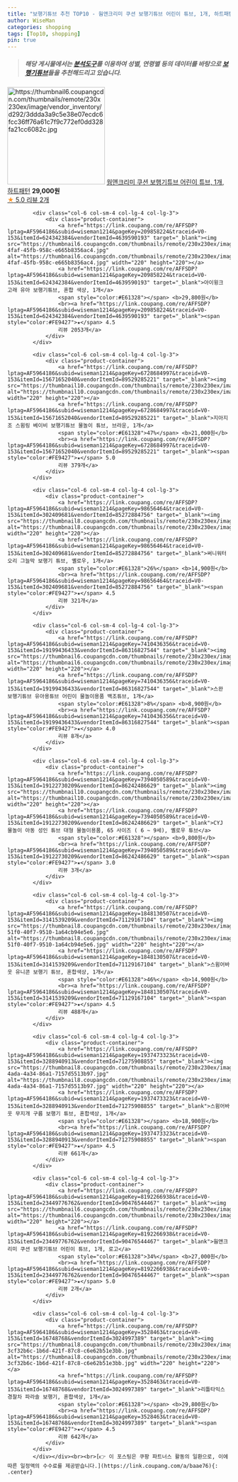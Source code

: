 ```yaml
---
title: "보행기튜브 추천 TOP10 - 웜앤크리미 쿠션 보행기튜브 어린이 튜브, 1개, 하트패턴"
author: WiseMan
categories: shopping
tags: [Top10, shopping]
pin: true
---
```


> ##### 해당 게시물에서는 [**분석도구**](https://itemscout.io/)를 이용하여 **성별**, **연령별** 등의 데이터를 바탕으로 [**보행기튜브**](https://link.coupang.com/a/baae76)들을 추천해드리고 있습니다.
<div class="container"><div class="row">
            <div class="col-6 col-sm-4 col-lg-4 col-lg-3">
                <div class="product-container">
                    <a href="https://link.coupang.com/re/AFFSDP?lptag=AF5964186&subid=wiseman1214&pageKey=8192266938&traceid=V0-153&itemId=23449776756&vendorItemId=90476544454" target="_blank"><img src="https://thumbnail6.coupangcdn.com/thumbnails/remote/230x230ex/image/vendor_inventory/d292/3ddda3a9c5e38e07ecdc6fcc36ff76a61c7f9c772ef0dd328fa21cc6082c.jpg" alt="https://thumbnail6.coupangcdn.com/thumbnails/remote/230x230ex/image/vendor_inventory/d292/3ddda3a9c5e38e07ecdc6fcc36ff76a61c7f9c772ef0dd328fa21cc6082c.jpg" width="220" height="220"></a>
                    <a href="https://link.coupang.com/re/AFFSDP?lptag=AF5964186&subid=wiseman1214&pageKey=8192266938&traceid=V0-153&itemId=23449776756&vendorItemId=90476544454" target="_blank">웜앤크리미 쿠션 보행기튜브 어린이 튜브, 1개, 하트패턴</a>
                    <span style="color:#E61328"></span> <b>29,000원</b>
                    <br><a href="https://link.coupang.com/re/AFFSDP?lptag=AF5964186&subid=wiseman1214&pageKey=8192266938&traceid=V0-153&itemId=23449776756&vendorItemId=90476544454" target="_blank"><span style="color:#FE9427">★</span> 5.0
                    리뷰 2개</a>
                </div>
            </div>
            
            <div class="col-6 col-sm-4 col-lg-4 col-lg-3">
                <div class="product-container">
                    <a href="https://link.coupang.com/re/AFFSDP?lptag=AF5964186&subid=wiseman1214&pageKey=209858224&traceid=V0-153&itemId=624342384&vendorItemId=4639590193" target="_blank"><img src="https://thumbnail6.coupangcdn.com/thumbnails/remote/230x230ex/image/product/image/vendoritem/2019/06/17/4639590193/915931c7-4faf-45fb-958c-e665b8356ac4.jpg" alt="https://thumbnail6.coupangcdn.com/thumbnails/remote/230x230ex/image/product/image/vendoritem/2019/06/17/4639590193/915931c7-4faf-45fb-958c-e665b8356ac4.jpg" width="220" height="220"></a>
                    <a href="https://link.coupang.com/re/AFFSDP?lptag=AF5964186&subid=wiseman1214&pageKey=209858224&traceid=V0-153&itemId=624342384&vendorItemId=4639590193" target="_blank">아이윙크 고래 유아 보행기튜브, 혼합 색상, 1개</a>
                    <span style="color:#E61328"></span> <b>29,800원</b>
                    <br><a href="https://link.coupang.com/re/AFFSDP?lptag=AF5964186&subid=wiseman1214&pageKey=209858224&traceid=V0-153&itemId=624342384&vendorItemId=4639590193" target="_blank"><span style="color:#FE9427">★</span> 4.5
                    리뷰 2053개</a>
                </div>
            </div>
            
            <div class="col-6 col-sm-4 col-lg-4 col-lg-3">
                <div class="product-container">
                    <a href="https://link.coupang.com/re/AFFSDP?lptag=AF5964186&subid=wiseman1214&pageKey=6728684997&traceid=V0-153&itemId=15671652040&vendorItemId=89529285221" target="_blank"><img src="https://thumbnail10.coupangcdn.com/thumbnails/remote/230x230ex/image/vendor_inventory/d0d9/a599cb33be4e982c19ba10fd964d6fc0e540838818806e05588422eca9e9.jpg" alt="https://thumbnail10.coupangcdn.com/thumbnails/remote/230x230ex/image/vendor_inventory/d0d9/a599cb33be4e982c19ba10fd964d6fc0e540838818806e05588422eca9e9.jpg" width="220" height="220"></a>
                    <a href="https://link.coupang.com/re/AFFSDP?lptag=AF5964186&subid=wiseman1214&pageKey=6728684997&traceid=V0-153&itemId=15671652040&vendorItemId=89529285221" target="_blank">지아지조 스윔링 베이비 보행기튜브 물놀이 튜브, 브라운, 1개</a>
                    <span style="color:#E61328">47%</span> <b>21,000원</b>
                    <br><a href="https://link.coupang.com/re/AFFSDP?lptag=AF5964186&subid=wiseman1214&pageKey=6728684997&traceid=V0-153&itemId=15671652040&vendorItemId=89529285221" target="_blank"><span style="color:#FE9427">★</span> 5.0
                    리뷰 379개</a>
                </div>
            </div>
            
            <div class="col-6 col-sm-4 col-lg-4 col-lg-3">
                <div class="product-container">
                    <a href="https://link.coupang.com/re/AFFSDP?lptag=AF5964186&subid=wiseman1214&pageKey=98656464&traceid=V0-153&itemId=302409681&vendorItemId=85272884756" target="_blank"><img src="https://thumbnail8.coupangcdn.com/thumbnails/remote/230x230ex/image/vendor_inventory/6129/bcbc352f4c39463dbd83d1db52713bdf6da582929de3269742b8231b6d26.jpg" alt="https://thumbnail8.coupangcdn.com/thumbnails/remote/230x230ex/image/vendor_inventory/6129/bcbc352f4c39463dbd83d1db52713bdf6da582929de3269742b8231b6d26.jpg" width="220" height="220"></a>
                    <a href="https://link.coupang.com/re/AFFSDP?lptag=AF5964186&subid=wiseman1214&pageKey=98656464&traceid=V0-153&itemId=302409681&vendorItemId=85272884756" target="_blank">써니워터 오리 그늘막 보행기 튜브, 옐로우, 1개</a>
                    <span style="color:#E61328">26%</span> <b>14,900원</b>
                    <br><a href="https://link.coupang.com/re/AFFSDP?lptag=AF5964186&subid=wiseman1214&pageKey=98656464&traceid=V0-153&itemId=302409681&vendorItemId=85272884756" target="_blank"><span style="color:#FE9427">★</span> 4.5
                    리뷰 321개</a>
                </div>
            </div>
            
            <div class="col-6 col-sm-4 col-lg-4 col-lg-3">
                <div class="product-container">
                    <a href="https://link.coupang.com/re/AFFSDP?lptag=AF5964186&subid=wiseman1214&pageKey=7410436356&traceid=V0-153&itemId=19199436433&vendorItemId=86316827544" target="_blank"><img src="https://thumbnail6.coupangcdn.com/thumbnails/remote/230x230ex/image/vendor_inventory/1372/7904b7b54f0414874d27dba8b8e47b632aa0ee9a6781b810b9b992273e9a.jpg" alt="https://thumbnail6.coupangcdn.com/thumbnails/remote/230x230ex/image/vendor_inventory/1372/7904b7b54f0414874d27dba8b8e47b632aa0ee9a6781b810b9b992273e9a.jpg" width="220" height="220"></a>
                    <a href="https://link.coupang.com/re/AFFSDP?lptag=AF5964186&subid=wiseman1214&pageKey=7410436356&traceid=V0-153&itemId=19199436433&vendorItemId=86316827544" target="_blank">스완 보행기튜브 유아용튜브 어린이 물놀이용품 백조튜브, 1개</a>
                    <span style="color:#E61328">8%</span> <b>8,900원</b>
                    <br><a href="https://link.coupang.com/re/AFFSDP?lptag=AF5964186&subid=wiseman1214&pageKey=7410436356&traceid=V0-153&itemId=19199436433&vendorItemId=86316827544" target="_blank"><span style="color:#FE9427">★</span> 4.0
                    리뷰 8개</a>
                </div>
            </div>
            
            <div class="col-6 col-sm-4 col-lg-4 col-lg-3">
                <div class="product-container">
                    <a href="https://link.coupang.com/re/AFFSDP?lptag=AF5964186&subid=wiseman1214&pageKey=7394050589&traceid=V0-153&itemId=19122730209&vendorItemId=86242486629" target="_blank"><img src="https://thumbnail10.coupangcdn.com/thumbnails/remote/230x230ex/image/vendor_inventory/5a12/9c5f3824a0d63daee494a2cdf4c02532685e442dda032f2d2570176b5187.jpg" alt="https://thumbnail10.coupangcdn.com/thumbnails/remote/230x230ex/image/vendor_inventory/5a12/9c5f3824a0d63daee494a2cdf4c02532685e442dda032f2d2570176b5187.jpg" width="220" height="220"></a>
                    <a href="https://link.coupang.com/re/AFFSDP?lptag=AF5964186&subid=wiseman1214&pageKey=7394050589&traceid=V0-153&itemId=19122730209&vendorItemId=86242486629" target="_blank">CYJ 물놀이 아동 성인 튜브 대형 물놀이용품, 65 사이즈 ( 6 ~ 9세), 옐로우 튜브</a>
                    <span style="color:#E61328"></span> <b>9,800원</b>
                    <br><a href="https://link.coupang.com/re/AFFSDP?lptag=AF5964186&subid=wiseman1214&pageKey=7394050589&traceid=V0-153&itemId=19122730209&vendorItemId=86242486629" target="_blank"><span style="color:#FE9427">★</span> 3.0
                    리뷰 3개</a>
                </div>
            </div>
            
            <div class="col-6 col-sm-4 col-lg-4 col-lg-3">
                <div class="product-container">
                    <a href="https://link.coupang.com/re/AFFSDP?lptag=AF5964186&subid=wiseman1214&pageKey=1848130507&traceid=V0-153&itemId=3141539209&vendorItemId=71129167104" target="_blank"><img src="https://thumbnail8.coupangcdn.com/thumbnails/remote/230x230ex/image/retail/images/2020/07/20/14/7/3cd54792-51f0-40f7-9510-1a64cb94e5e6.jpg" alt="https://thumbnail8.coupangcdn.com/thumbnails/remote/230x230ex/image/retail/images/2020/07/20/14/7/3cd54792-51f0-40f7-9510-1a64cb94e5e6.jpg" width="220" height="220"></a>
                    <a href="https://link.coupang.com/re/AFFSDP?lptag=AF5964186&subid=wiseman1214&pageKey=1848130507&traceid=V0-153&itemId=3141539209&vendorItemId=71129167104" target="_blank">스윔어바웃 유니콘 보행기 튜브, 혼합색상, 1개</a>
                    <span style="color:#E61328">46%</span> <b>14,900원</b>
                    <br><a href="https://link.coupang.com/re/AFFSDP?lptag=AF5964186&subid=wiseman1214&pageKey=1848130507&traceid=V0-153&itemId=3141539209&vendorItemId=71129167104" target="_blank"><span style="color:#FE9427">★</span> 4.5
                    리뷰 488개</a>
                </div>
            </div>
            
            <div class="col-6 col-sm-4 col-lg-4 col-lg-3">
                <div class="product-container">
                    <a href="https://link.coupang.com/re/AFFSDP?lptag=AF5964186&subid=wiseman1214&pageKey=1937473323&traceid=V0-153&itemId=3288940913&vendorItemId=71275908855" target="_blank"><img src="https://thumbnail8.coupangcdn.com/thumbnails/remote/230x230ex/image/retail/images/2020/08/09/14/4/a9bfcf1b-4ada-4a34-86a1-7157d5513b97.jpg" alt="https://thumbnail8.coupangcdn.com/thumbnails/remote/230x230ex/image/retail/images/2020/08/09/14/4/a9bfcf1b-4ada-4a34-86a1-7157d5513b97.jpg" width="220" height="220"></a>
                    <a href="https://link.coupang.com/re/AFFSDP?lptag=AF5964186&subid=wiseman1214&pageKey=1937473323&traceid=V0-153&itemId=3288940913&vendorItemId=71275908855" target="_blank">스윔어바웃 무지개 구름 보행기 튜브, 혼합색상, 1개</a>
                    <span style="color:#E61328"></span> <b>18,900원</b>
                    <br><a href="https://link.coupang.com/re/AFFSDP?lptag=AF5964186&subid=wiseman1214&pageKey=1937473323&traceid=V0-153&itemId=3288940913&vendorItemId=71275908855" target="_blank"><span style="color:#FE9427">★</span> 4.5
                    리뷰 661개</a>
                </div>
            </div>
            
            <div class="col-6 col-sm-4 col-lg-4 col-lg-3">
                <div class="product-container">
                    <a href="https://link.coupang.com/re/AFFSDP?lptag=AF5964186&subid=wiseman1214&pageKey=8192266938&traceid=V0-153&itemId=23449776762&vendorItemId=90476544467" target="_blank"><img src="https://thumbnail6.coupangcdn.com/thumbnails/remote/230x230ex/image/vendor_inventory/55dc/0ac8316a048981a40c631de40b2ec6e16e1bf9488989f180e62660eb80bf.jpg" alt="https://thumbnail6.coupangcdn.com/thumbnails/remote/230x230ex/image/vendor_inventory/55dc/0ac8316a048981a40c631de40b2ec6e16e1bf9488989f180e62660eb80bf.jpg" width="220" height="220"></a>
                    <a href="https://link.coupang.com/re/AFFSDP?lptag=AF5964186&subid=wiseman1214&pageKey=8192266938&traceid=V0-153&itemId=23449776762&vendorItemId=90476544467" target="_blank">웜앤크리미 쿠션 보행기튜브 어린이 튜브, 1개, 로고</a>
                    <span style="color:#E61328">34%</span> <b>27,000원</b>
                    <br><a href="https://link.coupang.com/re/AFFSDP?lptag=AF5964186&subid=wiseman1214&pageKey=8192266938&traceid=V0-153&itemId=23449776762&vendorItemId=90476544467" target="_blank"><span style="color:#FE9427">★</span> 5.0
                    리뷰 2개</a>
                </div>
            </div>
            
            <div class="col-6 col-sm-4 col-lg-4 col-lg-3">
                <div class="product-container">
                    <a href="https://link.coupang.com/re/AFFSDP?lptag=AF5964186&subid=wiseman1214&pageKey=3528463&traceid=V0-153&itemId=16748768&vendorItemId=3024997389" target="_blank"><img src="https://thumbnail8.coupangcdn.com/thumbnails/remote/230x230ex/image/retail/images/2381504307259794-3cf32b6c-1b6d-421f-87c8-c6e62b51e3bb.jpg" alt="https://thumbnail8.coupangcdn.com/thumbnails/remote/230x230ex/image/retail/images/2381504307259794-3cf32b6c-1b6d-421f-87c8-c6e62b51e3bb.jpg" width="220" height="220"></a>
                    <a href="https://link.coupang.com/re/AFFSDP?lptag=AF5964186&subid=wiseman1214&pageKey=3528463&traceid=V0-153&itemId=16748768&vendorItemId=3024997389" target="_blank">리틀타익스 경찰차 파라솔 보행기, 혼합색상, 1개</a>
                    <span style="color:#E61328"></span> <b>29,800원</b>
                    <br><a href="https://link.coupang.com/re/AFFSDP?lptag=AF5964186&subid=wiseman1214&pageKey=3528463&traceid=V0-153&itemId=16748768&vendorItemId=3024997389" target="_blank"><span style="color:#FE9427">★</span> 4.5
                    리뷰 642개</a>
                </div>
            </div>
            </div></div><br><br>[👉 이 포스팅은 쿠팡 파트너스 활동의 일환으로, 이에 따른 일정액의 수수료를 제공받습니다.](https://link.coupang.com/a/baae76){: .center}